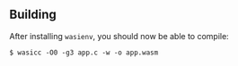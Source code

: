 ## Building

After installing `wasienv`, you should now be able to compile:

```
$ wasicc -O0 -g3 app.c -w -o app.wasm
```
